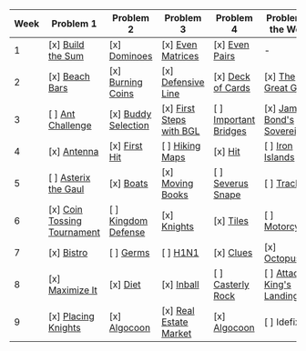 | Week | Problem 1 | Problem 2 | Problem 3 | Problem 4 | Problem of the Week |
|------|-----------|-----------|-----------|-----------|---------------------|
| 1    | [x] [Build the Sum](https://github.com/hackertehlike/algolab/tree/main/week-1/build-the-sum) | [x] [Dominoes](https://github.com/hackertehlike/algolab/tree/main/week-1/dominoes) | [x] [Even Matrices](https://github.com/hackertehlike/algolab/tree/main/week-1/even-matrices) | [x] [Even Pairs](https://github.com/hackertehlike/algolab/tree/main/week-1/even-pairs) | - |
| 2    | [x] [Beach Bars](https://github.com/hackertehlike/algolab/tree/main/week-2/beach-bars) | [x] [Burning Coins](https://github.com/hackertehlike/algolab/tree/main/week-2/burning-coins) | [x] [Defensive Line](https://github.com/hackertehlike/algolab/tree/main/week-2/defensive-line) | [x] [Deck of Cards](https://github.com/hackertehlike/algolab/tree/main/week-2/potw-deck-of-cards) | [x] [The Great Game](https://github.com/hackertehlike/algolab/tree/main/week-2/the-great-game) |
| 3    | [ ] [Ant Challenge](https://github.com/hackertehlike/algolab/tree/main/week-3/ant-challenge) | [x] [Buddy Selection](https://github.com/hackertehlike/algolab/tree/main/week-3/buddy-selection) | [x] [First Steps with BGL](https://github.com/hackertehlike/algolab/tree/main/week-3/first-steps-with-bgl) | [ ] [Important Bridges](https://github.com/hackertehlike/algolab/tree/main/week-3/important-bridges) | [x] [James Bond's Sovereigns](https://github.com/hackertehlike/algolab/tree/main/week-3/potw-james-bonds-sovereigns) |
| 4    | [x] [Antenna](https://github.com/hackertehlike/algolab/tree/main/week-4/antenna) | [x] [First Hit](https://github.com/hackertehlike/algolab/tree/main/week-4/first-hit) | [ ] [Hiking Maps](https://github.com/hackertehlike/algolab/tree/main/week-4/hiking-maps) | [x] [Hit](https://github.com/hackertehlike/algolab/tree/main/week-4/hit) | [ ] [Iron Islands](https://github.com/hackertehlike/algolab/tree/main/week-4/potw-iron-islands) |
| 5    | [ ] [Asterix the Gaul](https://github.com/hackertehlike/algolab/tree/main/week-5/asterix-the-gaul) | [x] [Boats](https://github.com/hackertehlike/algolab/tree/main/week-5/boats) | [x] [Moving Books](https://github.com/hackertehlike/algolab/tree/main/week-5/moving-books) | [ ] [Severus Snape](https://github.com/hackertehlike/algolab/tree/main/week-5/severus-snape) | [ ] [Tracking](https://github.com/hackertehlike/algolab/tree/main/week-5/tracking) |
| 6    | [x] [Coin Tossing Tournament](https://github.com/hackertehlike/algolab/tree/main/week-6/coin-tossing-tournament) | [ ] [Kingdom Defense](https://github.com/hackertehlike/algolab/tree/main/week-6/kingdom-defense) | [x] [Knights](https://github.com/hackertehlike/algolab/tree/main/week-6/knights) |[x] [Tiles](https://github.com/hackertehlike/algolab/tree/main/week-6/tiles) | [ ] [Motorcycles](https://github.com/hackertehlike/algolab/tree/main/week-6/potw-motorcycles) | 
| 7    | [x] [Bistro](https://github.com/hackertehlike/algolab/tree/main/week-7/bistro)| [ ] [Germs](https://github.com/hackertehlike/algolab/tree/main/week-7/germs) | [ ] [H1N1](https://github.com/hackertehlike/algolab/tree/main/week-7/h1n1) | [x] [Clues](https://github.com/hackertehlike/algolab/tree/main/week-7/clues) | [x] [Octopussy](https://github.com/hackertehlike/algolab/tree/main/week-7/potw-octopussy) | 
| 8    | [x] [Maximize It](https://github.com/hackertehlike/algolab/tree/main/week-8/maximize-it) | [x] [Diet](https://github.com/hackertehlike/algolab/tree/main/week-8/diet) | [x] [Inball](https://github.com/hackertehlike/algolab/tree/main/week-8/inball) |[ ] [Casterly Rock](https://github.com/hackertehlike/algolab/tree/main/week-8/casterly-rock) |  [ ] [Attack on King's Landing](https://github.com/hackertehlike/algolab/tree/main/week-8/potw-attack-on-kings-landing) |
| 9   | [x] [Placing Knights](https://github.com/hackertehlike/algolab/tree/main/week-9/placing-knights) | [x] [Algocoon](https://github.com/hackertehlike/algolab/tree/main/week-9/algocoon) | [x] [Real Estate Market](https://github.com/hackertehlike/algolab/tree/main/week-9/placing-knights) | [x] [Algocoon](https://github.com/hackertehlike/algolab/tree/main/week-9/real-estate-market) | [ ] Idefix |

